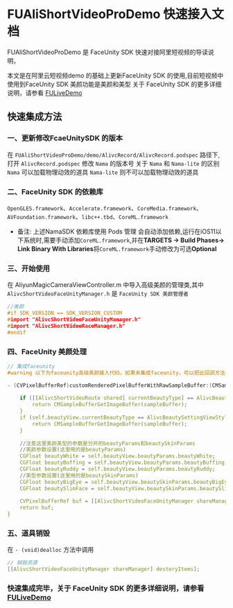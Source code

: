 # FUAliShortVideoProDemo 快速接入文档

FUAliShortVideoProDemo 是 FaceUnity SDK 快速对接阿里短视频的导读说明，

本文是在阿里云短视频demo 的基础上更新FaceUnity SDK 的使用,目前短视频中使用到FaceUnity SDK 美颜功能是美颜和美型 关于 FaceUnity SDK 的更多详细说明，请参看 [FULiveDemo](https://github.com/Faceunity/FULiveDemo/tree/dev)


## 快速集成方法

### 一、更新修改FcaeUnitySDK 的版本

在 `FUAliShortVideoProDemo/demo/AlivcRecord/AlivcRecord.podspec` 路径下,打开 `AlivcRecord.podspec` 修改 `Nama` 的版本号 
关于 `Nama` 和 `Nama-lite` 的区别 `Nama` 可以加载物理动效的道具 `Nama-lite` 则不可以加载物理动效的道具


### 二、FaceUnity SDK 的依赖库

`OpenGLES.framework`、`Accelerate.framework`、`CoreMedia.framework`、`AVFoundation.framework`、`libc++.tbd`、`CoreML.framework`
 
- 备注: 上述NamaSDK 依赖库使用 Pods 管理 会自动添加依赖,运行在iOS11以下系统时,需要手动添加`CoreML.framework`,并在**TARGETS -> Build Phases-> Link Binary With Libraries**将`CoreML.framework`手动修改为可选**Optional**

### 三、开始使用

在 AliyunMagicCameraViewController.m 中导入高级美颜的管理类,其中 `AlivcShortVideoFaceUnityManager.h` 是 `FaceUnity SDK 美颜管理者`

```C
//美颜
#if SDK_VERSION == SDK_VERSION_CUSTOM
#import "AlivcShortVideoFaceUnityManager.h"
#import "AlivcShortVideoRaceManager.h"
#endif
```

### 四、FaceUnity 美颜处理

```C
// 集成faceunity
#warning 以下为faceunity高级美颜接入代码，如果未集成faceunity，可以把此回调方法注释掉，以避免产生额外的license校验请求。

- (CVPixelBufferRef)customRenderedPixelBufferWithRawSampleBuffer:(CMSampleBufferRef)sampleBuffer{
    
    if ([[AlivcShortVideoRoute shared] currentBeautyType] == AlivcBeautyTypeRace) {
        return CMSampleBufferGetImageBuffer(sampleBuffer);
    }
    if (self.beautyView.currentBeautyType == AlivcBeautySettingViewStyle_ShortVideo_BeautyFace_Base) {
        return CMSampleBufferGetImageBuffer(sampleBuffer);
    }
    
    //注意这里美颜美型的参数是分开的beautyParams和beautySkinParams
    //美颜参数设置(这里用的是beautyParams)
    CGFloat beautyWhite = self.beautyView.beautyParams.beautyWhite;
    CGFloat beautyBuffing = self.beautyView.beautyParams.beautyBuffing;
    CGFloat beautyRuddy = self.beautyView.beautyParams.beautyRuddy;
    //美型参数设置(这里用的是beautySkinParams)
    CGFloat beautyBigEye = self.beautyView.beautySkinParams.beautyBigEye;
    CGFloat beautySlimFace = self.beautyView.beautySkinParams.beautySlimFace;
    
    CVPixelBufferRef buf = [[AlivcShortVideoFaceUnityManager shareManager] RenderedPixelBufferWithRawSampleBuffer:sampleBuffer beautyWhiteValue:beautyWhite/100.0 blurValue:beautyBuffing/100.0 bigEyeValue:beautyBigEye/100.0 slimFaceValue:beautySlimFace/100.0 buddyValue:beautyRuddy/100.0];
    return buf;
}
```

### 五、道具销毁

在  `- (void)dealloc` 方法中调用 
  
  ```C
  // 销毁资源
  [[AlivcShortVideoFaceUnityManager shareManager] destoryItems];
  ```
        
### 快速集成完毕，关于 FaceUnity SDK 的更多详细说明，请参看 [FULiveDemo](https://github.com/Faceunity/FULiveDemo/tree/dev)